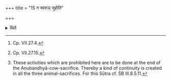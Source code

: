 +++
title = "15 न स्वरुञ् जुहोति"

+++

<details><summary>थिते</summary>

15. (The Adhvaryu) does not offer the Svaru.[^1] He does not dispose of the heart-spit[^2] thus (also) in the Savanīya (=the animal-sacrifice on the Soma-pressing-day).[^3]   

[^1]: Cp. VII.27.4.  

[^2]: Cp. VII.27.15.  

[^3]: These activities which are prohibited here are to be done at the end of the Anubandhyā-cow-sacrifice. Thereby a kind of continuity is created in all the three animal-sacrifices. For this Sūtra cf. ŚB III.8.5.11.  
</details>
